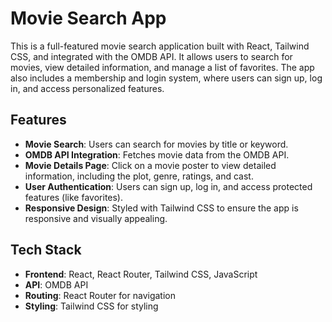 # Movie Search App

This is a full-featured movie search application built with React, Tailwind CSS, and integrated with the OMDB API. It allows users to search for movies, view detailed information, and manage a list of favorites. The app also includes a membership and login system, where users can sign up, log in, and access personalized features.

## Features

- **Movie Search**: Users can search for movies by title or keyword.
- **OMDB API Integration**: Fetches movie data from the OMDB API.
- **Movie Details Page**: Click on a movie poster to view detailed information, including the plot, genre, ratings, and cast.
- **User Authentication**: Users can sign up, log in, and access protected features (like favorites).
- **Responsive Design**: Styled with Tailwind CSS to ensure the app is responsive and visually appealing.

## Tech Stack

- **Frontend**: React, React Router, Tailwind CSS, JavaScript
- **API**: OMDB API
- **Routing**: React Router for navigation
- **Styling**: Tailwind CSS for styling
